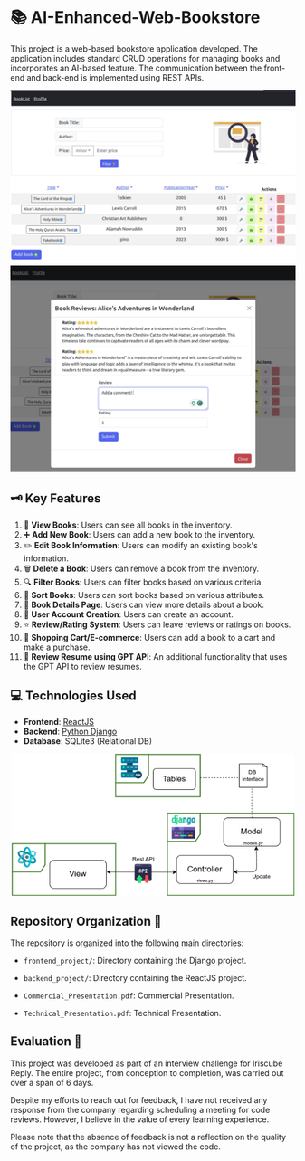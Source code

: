 # 📚 AI-Enhanced-Web-Bookstore

This project is a web-based bookstore application developed. The application includes standard CRUD operations for managing books and incorporates an AI-based feature. The communication between the front-end and back-end is implemented using REST APIs. 




<div align="center">
  <img src="https://raw.githubusercontent.com/GppCalcagno/AI-Enhanced-Web-Bookstore/main/Assets/homepage.png" width="550">
  <img src="https://raw.githubusercontent.com/GppCalcagno/AI-Enhanced-Web-Bookstore/main/Assets/review.png" width="550">
</div>

## 🗝️ Key Features

1. 📖 **View Books**: Users can see all books in the inventory.
2. ➕ **Add New Book**: Users can add a new book to the inventory.
3. ✏️ **Edit Book Information**: Users can modify an existing book's information.
4. 🗑️ **Delete a Book**: Users can remove a book from the inventory.
5. 🔍 **Filter Books**: Users can filter books based on various criteria.
6. 🔢 **Sort Books**: Users can sort books based on various attributes.
7. 📄 **Book Details Page**: Users can view more details about a book.
8. 👤 **User Account Creation**: Users can create an account.
9. ⭐ **Review/Rating System**: Users can leave reviews or ratings on books.
10. 🛒 **Shopping Cart/E-commerce**: Users can add a book to a cart and make a purchase.
11. 📝 **Review Resume using GPT API**: An additional functionality that uses the GPT API to review resumes.

## 💻 Technologies Used

- **Frontend**: [ReactJS](https://react.dev/)
- **Backend**: [Python Django](https://www.djangoproject.com/)
- **Database**: SQLite3 (Relational DB)

<div align="center">
<img src="https://github.com/GppCalcagno/AI-Enhanced-Web-Bookstore/blob/main/Assets/architecture.png?raw=true" width="500">
</div>

## Repository Organization 📂

The repository is organized into the following main directories:

- `frontend_project/`: Directory containing the Django project.

- `backend_project/`: Directory containing the ReactJS project.

- `Commercial_Presentation.pdf`: Commercial Presentation.

- `Technical_Presentation.pdf`: Technical Presentation.

## Evaluation 📝

This project was developed as part of an interview challenge for Iriscube Reply. The entire project, from conception to completion, was carried out over a span of 6 days.

Despite my efforts to reach out for feedback, I have not received any response from the company regarding scheduling a meeting for code reviews. However, I believe in the value of every learning experience.

Please note that the absence of feedback is not a reflection on the quality of the project, as the company has not viewed the code.
